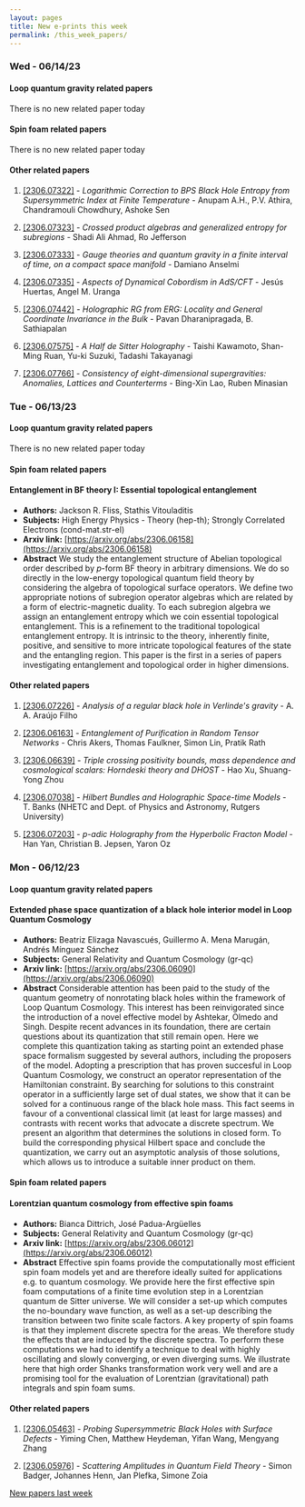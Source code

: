 ```yaml
---
layout: pages
title: New e-prints this week
permalink: /this_week_papers/
---
```




### Wed - 06/14/23

#### Loop quantum gravity related papers

There is no new related paper today 

#### Spin foam related papers

There is no new related paper today 



#### Other related papers

1. [[2306.07322]](https://arxiv.org/abs/2306.07322) - *Logarithmic Correction to BPS Black Hole Entropy from Supersymmetric  Index at Finite Temperature* - Anupam A.H., P.V. Athira, Chandramouli Chowdhury, Ashoke Sen

1. [[2306.07323]](https://arxiv.org/abs/2306.07323) - *Crossed product algebras and generalized entropy for subregions* - Shadi Ali Ahmad, Ro Jefferson

1. [[2306.07333]](https://arxiv.org/abs/2306.07333) - *Gauge theories and quantum gravity in a finite interval of time, on a  compact space manifold* - Damiano Anselmi

1. [[2306.07335]](https://arxiv.org/abs/2306.07335) - *Aspects of Dynamical Cobordism in AdS/CFT* - Jesús Huertas, Angel M. Uranga

1. [[2306.07442]](https://arxiv.org/abs/2306.07442) - *Holographic RG from ERG: Locality and General Coordinate Invariance in  the Bulk* - Pavan Dharanipragada, B. Sathiapalan

1. [[2306.07575]](https://arxiv.org/abs/2306.07575) - *A Half de Sitter Holography* - Taishi Kawamoto, Shan-Ming Ruan, Yu-ki Suzuki, Tadashi Takayanagi

1. [[2306.07766]](https://arxiv.org/abs/2306.07766) - *Consistency of eight-dimensional supergravities: Anomalies, Lattices and  Counterterms* - Bing-Xin Lao, Ruben Minasian



### Tue - 06/13/23

#### Loop quantum gravity related papers

There is no new related paper today 

#### Spin foam related papers

#### **Entanglement in BF theory I: Essential topological entanglement**
 - **Authors:** Jackson R. Fliss, Stathis Vitouladitis
 - **Subjects:** High Energy Physics - Theory (hep-th); Strongly Correlated Electrons (cond-mat.str-el)
 - **Arxiv link:** [https://arxiv.org/abs/2306.06158](https://arxiv.org/abs/2306.06158)
 - **Abstract**
 We study the entanglement structure of Abelian topological order described by $p$-form BF theory in arbitrary dimensions. We do so directly in the low-energy topological quantum field theory by considering the algebra of topological surface operators. We define two appropriate notions of subregion operator algebras which are related by a form of electric-magnetic duality. To each subregion algebra we assign an entanglement entropy which we coin essential topological entanglement. This is a refinement to the traditional topological entanglement entropy. It is intrinsic to the theory, inherently finite, positive, and sensitive to more intricate topological features of the state and the entangling region. This paper is the first in a series of papers investigating entanglement and topological order in higher dimensions. 



#### Other related papers

1. [[2306.07226]](https://arxiv.org/abs/2306.07226) - *Analysis of a regular black hole in Verlinde's gravity* - A. A. Araújo Filho

1. [[2306.06163]](https://arxiv.org/abs/2306.06163) - *Entanglement of Purification in Random Tensor Networks* - Chris Akers, Thomas Faulkner, Simon Lin, Pratik Rath

1. [[2306.06639]](https://arxiv.org/abs/2306.06639) - *Triple crossing positivity bounds, mass dependence and cosmological  scalars: Horndeski theory and DHOST* - Hao Xu, Shuang-Yong Zhou

1. [[2306.07038]](https://arxiv.org/abs/2306.07038) - *Hilbert Bundles and Holographic Space-time Models* - T. Banks (NHETC and Dept. of Physics and Astronomy, Rutgers University)

1. [[2306.07203]](https://arxiv.org/abs/2306.07203) - *$p$-adic Holography from the Hyperbolic Fracton Model* - Han Yan, Christian B. Jepsen, Yaron Oz



### Mon - 06/12/23

#### Loop quantum gravity related papers

#### **Extended phase space quantization of a black hole interior model in Loop  Quantum Cosmology**
 - **Authors:** Beatriz Elizaga Navascués, Guillermo A. Mena Marugán, Andrés Mínguez Sánchez
 - **Subjects:** General Relativity and Quantum Cosmology (gr-qc)
 - **Arxiv link:** [https://arxiv.org/abs/2306.06090](https://arxiv.org/abs/2306.06090)
 - **Abstract**
 Considerable attention has been paid to the study of the quantum geometry of nonrotating black holes within the framework of Loop Quantum Cosmology. This interest has been reinvigorated since the introduction of a novel effective model by Ashtekar, Olmedo and Singh. Despite recent advances in its foundation, there are certain questions about its quantization that still remain open. Here we complete this quantization taking as starting point an extended phase space formalism suggested by several authors, including the proposers of the model. Adopting a prescription that has proven succesful in Loop Quantum Cosmology, we construct an operator representation of the Hamiltonian constraint. By searching for solutions to this constraint operator in a sufficiently large set of dual states, we show that it can be solved for a continuous range of the black hole mass. This fact seems in favour of a conventional classical limit (at least for large masses) and contrasts with recent works that advocate a discrete spectrum. We present an algorithm that determines the solutions in closed form. To build the corresponding physical Hilbert space and conclude the quantization, we carry out an asymptotic analysis of those solutions, which allows us to introduce a suitable inner product on them. 

#### Spin foam related papers

#### **Lorentzian quantum cosmology from effective spin foams**
 - **Authors:** Bianca Dittrich, José Padua-Argüelles
 - **Subjects:** General Relativity and Quantum Cosmology (gr-qc)
 - **Arxiv link:** [https://arxiv.org/abs/2306.06012](https://arxiv.org/abs/2306.06012)
 - **Abstract**
 Effective spin foams provide the computationally most efficient spin foam models yet and are therefore ideally suited for applications e.g. to quantum cosmology. We provide here the first effective spin foam computations of a finite time evolution step in a Lorentzian quantum de Sitter universe. We will consider a set-up which computes the no-boundary wave function, as well as a set-up describing the transition between two finite scale factors. A key property of spin foams is that they implement discrete spectra for the areas. We therefore study the effects that are induced by the discrete spectra. To perform these computations we had to identify a technique to deal with highly oscillating and slowly converging, or even diverging sums. We illustrate here that high order Shanks transformation work very well and are a promising tool for the evaluation of Lorentzian (gravitational) path integrals and spin foam sums. 



#### Other related papers

1. [[2306.05463]](https://arxiv.org/abs/2306.05463) - *Probing Supersymmetric Black Holes with Surface Defects* - Yiming Chen, Matthew Heydeman, Yifan Wang, Mengyang Zhang

1. [[2306.05976]](https://arxiv.org/abs/2306.05976) - *Scattering Amplitudes in Quantum Field Theory* - Simon Badger, Johannes Henn, Jan Plefka, Simone Zoia






[New papers last week]({{site.url}}/archived/weekly/pre-prints/2023/06/12/archived_weekly_papers.html)